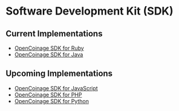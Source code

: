 Software Development Kit (SDK)
==============================

Current Implementations
-----------------------

* [OpenCoinage SDK for Ruby](/sdk/ruby)
* [OpenCoinage SDK for Java](/sdk/java)

Upcoming Implementations
------------------------

* [OpenCoinage SDK for JavaScript](/sdk/javascript)
* [OpenCoinage SDK for PHP](/sdk/php)
* [OpenCoinage SDK for Python](/sdk/python)
